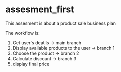 # assesment_first

This assesment is about a product sale business plan

The workflow is:
1) Get user's deatils                     -> main branch
2) Display available products to the user -> branch 1
3) Choose the product                     -> branch 2
4) Calculate discount                     -> branch 3
5) display final price
